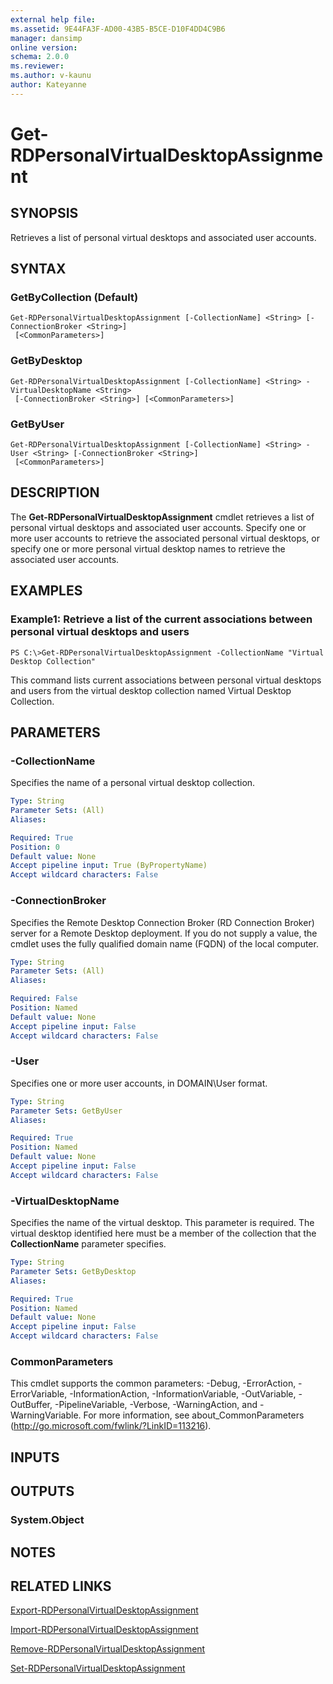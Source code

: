 ```yaml
---
external help file: 
ms.assetid: 9E44FA3F-AD00-43B5-B5CE-D10F4DD4C9B6
manager: dansimp
online version: 
schema: 2.0.0
ms.reviewer:
ms.author: v-kaunu
author: Kateyanne
---
```


# Get-RDPersonalVirtualDesktopAssignment

## SYNOPSIS
Retrieves a list of personal virtual desktops and associated user accounts.

## SYNTAX

### GetByCollection (Default)
```
Get-RDPersonalVirtualDesktopAssignment [-CollectionName] <String> [-ConnectionBroker <String>]
 [<CommonParameters>]
```

### GetByDesktop
```
Get-RDPersonalVirtualDesktopAssignment [-CollectionName] <String> -VirtualDesktopName <String>
 [-ConnectionBroker <String>] [<CommonParameters>]
```

### GetByUser
```
Get-RDPersonalVirtualDesktopAssignment [-CollectionName] <String> -User <String> [-ConnectionBroker <String>]
 [<CommonParameters>]
```

## DESCRIPTION
The **Get-RDPersonalVirtualDesktopAssignment** cmdlet retrieves a list of personal virtual desktops and associated user accounts.
Specify one or more user accounts to retrieve the associated personal virtual desktops, or specify one or more personal virtual desktop names to retrieve the associated user accounts.

## EXAMPLES

### Example1: Retrieve a list of the current associations between personal virtual desktops and users
```
PS C:\>Get-RDPersonalVirtualDesktopAssignment -CollectionName "Virtual Desktop Collection"
```

This command lists current associations between personal virtual desktops and users from the virtual desktop collection named Virtual Desktop Collection.

## PARAMETERS

### -CollectionName
Specifies the name of a personal virtual desktop collection.

```yaml
Type: String
Parameter Sets: (All)
Aliases: 

Required: True
Position: 0
Default value: None
Accept pipeline input: True (ByPropertyName)
Accept wildcard characters: False
```

### -ConnectionBroker
Specifies the Remote Desktop Connection Broker (RD Connection Broker) server for a Remote Desktop deployment.
If you do not supply a value, the cmdlet uses the fully qualified domain name (FQDN) of the local computer.

```yaml
Type: String
Parameter Sets: (All)
Aliases: 

Required: False
Position: Named
Default value: None
Accept pipeline input: False
Accept wildcard characters: False
```

### -User
Specifies one or more user accounts, in DOMAIN\User format.

```yaml
Type: String
Parameter Sets: GetByUser
Aliases: 

Required: True
Position: Named
Default value: None
Accept pipeline input: False
Accept wildcard characters: False
```

### -VirtualDesktopName
Specifies the name of the virtual desktop.
This parameter is required.
The virtual desktop identified here must be a member of the collection that the **CollectionName** parameter specifies.

```yaml
Type: String
Parameter Sets: GetByDesktop
Aliases: 

Required: True
Position: Named
Default value: None
Accept pipeline input: False
Accept wildcard characters: False
```

### CommonParameters
This cmdlet supports the common parameters: -Debug, -ErrorAction, -ErrorVariable, -InformationAction, -InformationVariable, -OutVariable, -OutBuffer, -PipelineVariable, -Verbose, -WarningAction, and -WarningVariable. For more information, see about_CommonParameters (http://go.microsoft.com/fwlink/?LinkID=113216).

## INPUTS

## OUTPUTS

### System.Object

## NOTES

## RELATED LINKS

[Export-RDPersonalVirtualDesktopAssignment](./Export-RDPersonalVirtualDesktopAssignment.md)

[Import-RDPersonalVirtualDesktopAssignment](./Import-RDPersonalVirtualDesktopAssignment.md)

[Remove-RDPersonalVirtualDesktopAssignment](./Remove-RDPersonalVirtualDesktopAssignment.md)

[Set-RDPersonalVirtualDesktopAssignment](./Set-RDPersonalVirtualDesktopAssignment.md)

